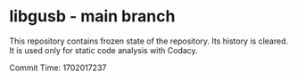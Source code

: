 # libgusb - main branch

This repository contains frozen state of the repository.
Its history is cleared. It is used only for static code
analysis with Codacy.

Commit Time: 1702017237